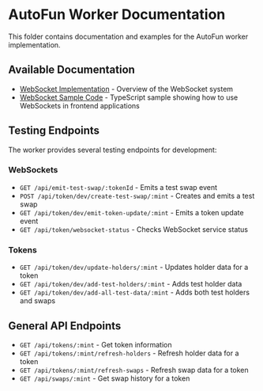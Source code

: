 # AutoFun Worker Documentation

This folder contains documentation and examples for the AutoFun worker implementation.

## Available Documentation

- [WebSocket Implementation](../README_WEBSOCKET.md) - Overview of the WebSocket system
- [WebSocket Sample Code](./websocket-sample.ts) - TypeScript sample showing how to use WebSockets in frontend applications

## Testing Endpoints

The worker provides several testing endpoints for development:

### WebSockets

- `GET /api/emit-test-swap/:tokenId` - Emits a test swap event
- `POST /api/token/dev/create-test-swap/:mint` - Creates and emits a test swap
- `GET /api/token/dev/emit-token-update/:mint` - Emits a token update event
- `GET /api/token/websocket-status` - Checks WebSocket service status

### Tokens

- `GET /api/token/dev/update-holders/:mint` - Updates holder data for a token
- `GET /api/token/dev/add-test-holders/:mint` - Adds test holder data
- `GET /api/token/dev/add-all-test-data/:mint` - Adds both test holders and swaps

## General API Endpoints

- `GET /api/tokens/:mint` - Get token information
- `GET /api/tokens/:mint/refresh-holders` - Refresh holder data for a token
- `GET /api/tokens/:mint/refresh-swaps` - Refresh swap data for a token
- `GET /api/swaps/:mint` - Get swap history for a token 